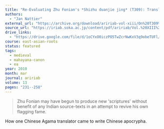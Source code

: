```yaml
---
title: "Re-Evaluating Zhu Fonian's *Shizhu duanjie jing* (T309): Translation or Forgery?"
authors:
  - "Jan Nattier"
external_url: "https://archive.org/download/aririab-vol-xiii/On%20T309%20-%20Nattier.pdf"
source_url: "https://iriab.soka.ac.jp/content/pdf/aririab/Vol.%20XIII%20(2010).pdf"
drive_links:
  - "https://drive.google.com/file/d/1oCYxO0iczPO5TwZcrNwKxV3q9obeTUFl/view?usp=drivesdk"
course: east-asian-roots
status: featured
tags:
  - medieval
  - mahayana-canon
  - ea
year: 2010
month: mar
journal: aririab
volume: 13
pages: "231--258"
---
```


> Zhu Fonian may have begun to produce new 'scriptures' without benefit of any Indian source-texts in an attempt to revive his own flagging fame.

How one Chinese Agama translator came to write Chinese apocrypha.
